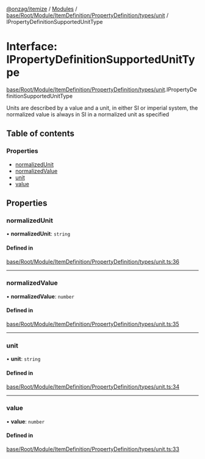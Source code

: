 [@onzag/itemize](../README.md) / [Modules](../modules.md) / [base/Root/Module/ItemDefinition/PropertyDefinition/types/unit](../modules/base_Root_Module_ItemDefinition_PropertyDefinition_types_unit.md) / IPropertyDefinitionSupportedUnitType

# Interface: IPropertyDefinitionSupportedUnitType

[base/Root/Module/ItemDefinition/PropertyDefinition/types/unit](../modules/base_Root_Module_ItemDefinition_PropertyDefinition_types_unit.md).IPropertyDefinitionSupportedUnitType

Units are described by a value and a unit, in either SI
or imperial system, the normalized value is always in SI
in a normalized unit as specified

## Table of contents

### Properties

- [normalizedUnit](base_Root_Module_ItemDefinition_PropertyDefinition_types_unit.IPropertyDefinitionSupportedUnitType.md#normalizedunit)
- [normalizedValue](base_Root_Module_ItemDefinition_PropertyDefinition_types_unit.IPropertyDefinitionSupportedUnitType.md#normalizedvalue)
- [unit](base_Root_Module_ItemDefinition_PropertyDefinition_types_unit.IPropertyDefinitionSupportedUnitType.md#unit)
- [value](base_Root_Module_ItemDefinition_PropertyDefinition_types_unit.IPropertyDefinitionSupportedUnitType.md#value)

## Properties

### normalizedUnit

• **normalizedUnit**: `string`

#### Defined in

[base/Root/Module/ItemDefinition/PropertyDefinition/types/unit.ts:36](https://github.com/onzag/itemize/blob/73e0c39e/base/Root/Module/ItemDefinition/PropertyDefinition/types/unit.ts#L36)

___

### normalizedValue

• **normalizedValue**: `number`

#### Defined in

[base/Root/Module/ItemDefinition/PropertyDefinition/types/unit.ts:35](https://github.com/onzag/itemize/blob/73e0c39e/base/Root/Module/ItemDefinition/PropertyDefinition/types/unit.ts#L35)

___

### unit

• **unit**: `string`

#### Defined in

[base/Root/Module/ItemDefinition/PropertyDefinition/types/unit.ts:34](https://github.com/onzag/itemize/blob/73e0c39e/base/Root/Module/ItemDefinition/PropertyDefinition/types/unit.ts#L34)

___

### value

• **value**: `number`

#### Defined in

[base/Root/Module/ItemDefinition/PropertyDefinition/types/unit.ts:33](https://github.com/onzag/itemize/blob/73e0c39e/base/Root/Module/ItemDefinition/PropertyDefinition/types/unit.ts#L33)
